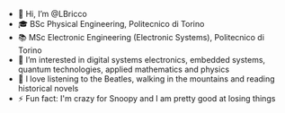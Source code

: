 - 👋 Hi, I’m @LBricco
- 🎓 BSc Physical Engineering, Politecnico di Torino
- 📚 MSc Electronic Engineering (Electronic Systems), Politecnico di Torino
- 👀 I’m interested in digital systems electronics, embedded systems, quantum technologies, applied mathematics and physics
- 💞️ I love listening to the Beatles, walking in the mountains and reading historical novels
- ⚡ Fun fact: I'm crazy for Snoopy and I am pretty good at losing things

<!---
LBricco/LBricco is a ✨ special ✨ repository because its `README.md` (this file) appears on your GitHub profile.
You can click the Preview link to take a look at your changes.
--->
